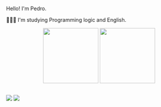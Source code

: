 <p> Hello! I'm Pedro. </p>
<p>🧑🏻‍💻 I'm studying Programming logic and English. </p>

<div align="center">
    <img height="150em" src="https://github-readme-stats.vercel.app/api?username=phdiias&count_private=true&show_icons=true&theme=chartreuse-dark"/>
    <img height="150em" src="https://github-readme-stats.vercel.app/api/top-langs/?username=phdiias&layout=compact"/>
</div>

##

<div>
    <a href="https://www.linkedin.com/in/pedro-henrique-0a5457238/" target=_blank"><img src="https://img.shields.io/badge/LinkedIn-0077B5?style=for-the-badge&logo=linkedin&logoColor=white" target=_blank"></a>
    <a href="https://www.instagram.com/_phdiias/" target=_blank"><img src="https://img.shields.io/badge/Instagram-E4405F?style=for-the-badge&logo=instagram&logoColor=white" target=_blank"></a>
    
</div>
